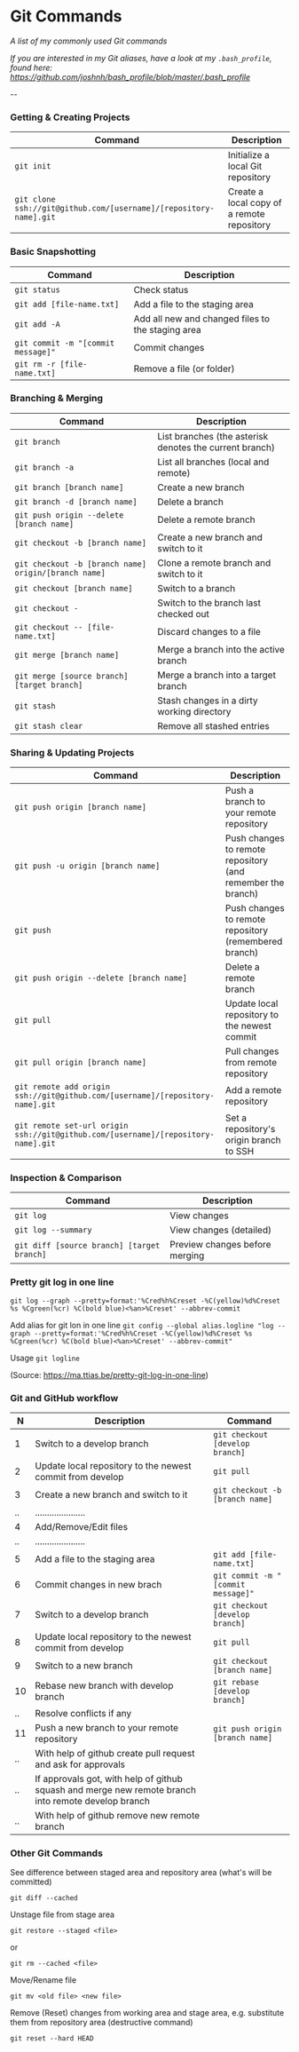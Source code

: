 Git Commands
============

_A list of my commonly used Git commands_

*If you are interested in my Git aliases, have a look at my `.bash_profile`, found here: https://github.com/joshnh/bash_profile/blob/master/.bash_profile*

--

### Getting & Creating Projects

| Command | Description |
| ------- | ----------- |
| `git init` | Initialize a local Git repository |
| `git clone ssh://git@github.com/[username]/[repository-name].git` | Create a local copy of a remote repository |

### Basic Snapshotting

| Command | Description |
| ------- | ----------- |
| `git status` | Check status |
| `git add [file-name.txt]` | Add a file to the staging area |
| `git add -A` | Add all new and changed files to the staging area |
| `git commit -m "[commit message]"` | Commit changes |
| `git rm -r [file-name.txt]` | Remove a file (or folder) |

### Branching & Merging

| Command | Description |
| ------- | ----------- |
| `git branch` | List branches (the asterisk denotes the current branch) |
| `git branch -a` | List all branches (local and remote) |
| `git branch [branch name]` | Create a new branch |
| `git branch -d [branch name]` | Delete a branch |
| `git push origin --delete [branch name]` | Delete a remote branch |
| `git checkout -b [branch name]` | Create a new branch and switch to it |
| `git checkout -b [branch name] origin/[branch name]` | Clone a remote branch and switch to it |
| `git checkout [branch name]` | Switch to a branch |
| `git checkout -` | Switch to the branch last checked out |
| `git checkout -- [file-name.txt]` | Discard changes to a file |
| `git merge [branch name]` | Merge a branch into the active branch |
| `git merge [source branch] [target branch]` | Merge a branch into a target branch |
| `git stash` | Stash changes in a dirty working directory |
| `git stash clear` | Remove all stashed entries |

### Sharing & Updating Projects

| Command | Description |
| ------- | ----------- |
| `git push origin [branch name]` | Push a branch to your remote repository |
| `git push -u origin [branch name]` | Push changes to remote repository (and remember the branch) |
| `git push` | Push changes to remote repository (remembered branch) |
| `git push origin --delete [branch name]` | Delete a remote branch |
| `git pull` | Update local repository to the newest commit |
| `git pull origin [branch name]` | Pull changes from remote repository |
| `git remote add origin ssh://git@github.com/[username]/[repository-name].git` | Add a remote repository |
| `git remote set-url origin ssh://git@github.com/[username]/[repository-name].git` | Set a repository's origin branch to SSH |

### Inspection & Comparison

| Command | Description |
| ------- | ----------- |
| `git log` | View changes |
| `git log --summary` | View changes (detailed) |
| `git diff [source branch] [target branch]` | Preview changes before merging |


### Pretty git log in one line 

`git log --graph --pretty=format:'%Cred%h%Creset -%C(yellow)%d%Creset %s %Cgreen(%cr) %C(bold blue)<%an>%Creset' --abbrev-commit`

Add alias for git lon in one line
`git config --global alias.logline "log --graph --pretty=format:'%Cred%h%Creset -%C(yellow)%d%Creset %s %Cgreen(%cr) %C(bold blue)<%an>%Creset' --abbrev-commit"`

Usage
`git logline`

(Source: https://ma.ttias.be/pretty-git-log-in-one-line)


### Git and GitHub workflow

| N | Description | Command |
|---| ----------- | ------- |
| 1 | Switch to a develop branch | `git checkout [develop branch]` |
| 2 | Update local repository to the newest commit from develop | `git pull` |
| 3 | Create a new branch and switch to it |`git checkout -b [branch name]`  |
| ..| ..................... | |
| 4 | Add/Remove/Edit files | |
| ..| ..................... | |
| 5 | Add a file to the staging area |`git add [file-name.txt]`  |
| 6 | Commit changes in new brach | `git commit -m "[commit message]"`  |
| 7 | Switch to a develop branch | `git checkout [develop branch]` |
| 8 | Update local repository to the newest commit from develop | `git pull` |
| 9 | Switch to a new branch | `git checkout [branch name]` |
| 10| Rebase new branch with develop branch | `git rebase [develop branch]` |
| ..| Resolve conflicts if any | |
| 11| Push a new branch to your remote repository| `git push origin [branch name]` |
| ..| With help of github create pull request and ask for approvals | |
| ..| If approvals got, with help of github squash and merge new remote branch into remote develop branch  | |
| ..| With help of github remove new remote branch | | 


### Other Git Commands

See difference between staged area and repository area (what's will be committed)

`git diff --cached`

Unstage file from stage area

`git restore --staged <file>`

or

`git rm --cached <file>`
 
 Move/Rename file

`git mv <old file> <new file>`
 
Remove (Reset) changes from working area and stage area, e.g. substitute them from repository area (destructive command)

`git reset --hard HEAD`
 
 
